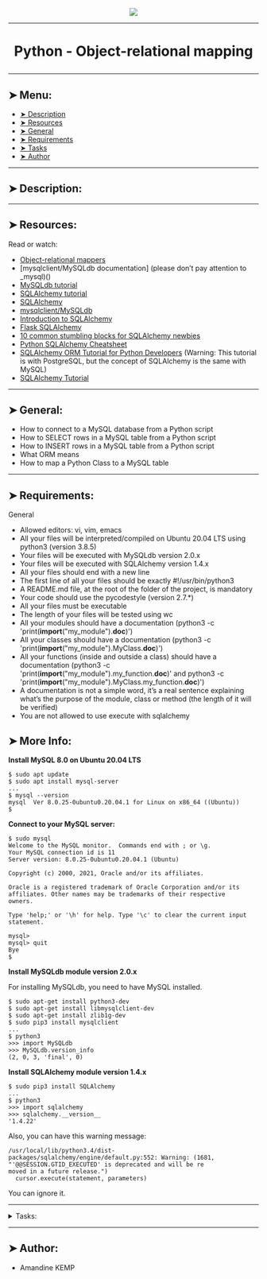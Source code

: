 <p align="center">
    <img [Python - Object-relational mapping] src="https://miro.medium.com/v2/resize:fit:879/1*jR_naUKtTlBvjf1NCvqTSg.png">
</p>

----------

# <p align="center">Python - Object-relational mapping</p>

----------

## ➤ Menu:

* [➤ Description]()
* [➤ Resources]()
* [➤ General]()
* [➤ Requirements]()
* [➤ Tasks]()
* [➤ Author]()

----------

## ➤ Description:



----------

## ➤ Resources:

Read or watch:

* [Object-relational mappers]()
* [mysqlclient/MySQLdb documentation] (please don’t pay attention to _mysql)()
* [MySQLdb tutorial]()
* [SQLAlchemy tutorial]()
* [SQLAlchemy]()
* [mysqlclient/MySQLdb]()
* [Introduction to SQLAlchemy]()
* [Flask SQLAlchemy]()
* [10 common stumbling blocks for SQLAlchemy newbies]()
* [Python SQLAlchemy Cheatsheet]()
* [SQLAlchemy ORM Tutorial for Python Developers]() (Warning: This tutorial is with PostgreSQL, but the concept of SQLAlchemy is the same with MySQL)
* [SQLAlchemy Tutorial]()

----------

## ➤ General:

* How to connect to a MySQL database from a Python script
* How to SELECT rows in a MySQL table from a Python script
* How to INSERT rows in a MySQL table from a Python script
* What ORM means
* How to map a Python Class to a MySQL table

----------

## ➤ Requirements:

General

* Allowed editors: vi, vim, emacs
* All your files will be interpreted/compiled on Ubuntu 20.04 LTS using python3 (version 3.8.5)
* Your files will be executed with MySQLdb version 2.0.x
* Your files will be executed with SQLAlchemy version 1.4.x
* All your files should end with a new line
* The first line of all your files should be exactly #!/usr/bin/python3
* A README.md file, at the root of the folder of the project, is mandatory
* Your code should use the pycodestyle (version 2.7.*)
* All your files must be executable
* The length of your files will be tested using wc
* All your modules should have a documentation (python3 -c 'print(__import__("my_module").__doc__)')
* All your classes should have a documentation (python3 -c 'print(__import__("my_module").MyClass.__doc__)')
* All your functions (inside and outside a class) should have a documentation (python3 -c 'print(__import__("my_module").my_function.__doc__)' and python3 -c 'print(__import__("my_module").MyClass.my_function.__doc__)')
* A documentation is not a simple word, it’s a real sentence explaining what’s the purpose of the module, class or method (the length of it will be verified)
* You are not allowed to use execute with sqlalchemy

## ➤ More Info:

**Install MySQL 8.0 on Ubuntu 20.04 LTS**

```
$ sudo apt update
$ sudo apt install mysql-server
...
$ mysql --version
mysql  Ver 8.0.25-0ubuntu0.20.04.1 for Linux on x86_64 ((Ubuntu))
$
```

**Connect to your MySQL server:**

```
$ sudo mysql
Welcome to the MySQL monitor.  Commands end with ; or \g.
Your MySQL connection id is 11
Server version: 8.0.25-0ubuntu0.20.04.1 (Ubuntu)

Copyright (c) 2000, 2021, Oracle and/or its affiliates.

Oracle is a registered trademark of Oracle Corporation and/or its
affiliates. Other names may be trademarks of their respective
owners.

Type 'help;' or '\h' for help. Type '\c' to clear the current input statement.

mysql>
mysql> quit
Bye
$
```

**Install MySQLdb module version 2.0.x**

For installing MySQLdb, you need to have MySQL installed.

```
$ sudo apt-get install python3-dev
$ sudo apt-get install libmysqlclient-dev
$ sudo apt-get install zlib1g-dev
$ sudo pip3 install mysqlclient
...
$ python3
>>> import MySQLdb
>>> MySQLdb.version_info 
(2, 0, 3, 'final', 0)
```

**Install SQLAlchemy module version 1.4.x**

```
$ sudo pip3 install SQLAlchemy
...
$ python3
>>> import sqlalchemy
>>> sqlalchemy.__version__ 
'1.4.22'
```

Also, you can have this warning message:

```
/usr/local/lib/python3.4/dist-packages/sqlalchemy/engine/default.py:552: Warning: (1681, "'@@SESSION.GTID_EXECUTED' is deprecated and will be re
moved in a future release.")                                                                                                                    
  cursor.execute(statement, parameters)
```

You can ignore it.

----------

<details>
<summary>Tasks:</summary>

### 0.Get all states

Write a script that lists all states from the database hbtn_0e_0_usa:

* Your script should take 3 arguments: mysql username, mysql password and database name (no argument validation needed)
* You must use the module MySQLdb (import MySQLdb)
* Your script should connect to a MySQL server running on localhost at port 3306
* Results must be sorted in ascending order by states.id
* Results must be displayed as they are in the example below
* Your code should not be executed when imported

```
guillaume@ubuntu:~/$ cat 0-select_states.sql
-- Create states table in hbtn_0e_0_usa with some data
CREATE DATABASE IF NOT EXISTS hbtn_0e_0_usa;
USE hbtn_0e_0_usa;
CREATE TABLE IF NOT EXISTS states ( 
    id INT NOT NULL AUTO_INCREMENT, 
    name VARCHAR(256) NOT NULL,
    PRIMARY KEY (id)
);
INSERT INTO states (name) VALUES ("California"), ("Arizona"), ("Texas"), ("New York"), ("Nevada");

guillaume@ubuntu:~/$ cat 0-select_states.sql | mysql -uroot -p
Enter password: 
guillaume@ubuntu:~/$ ./0-select_states.py root root hbtn_0e_0_usa
(1, 'California')
(2, 'Arizona')
(3, 'Texas')
(4, 'New York')
(5, 'Nevada')
guillaume@ubuntu:~/$
```

No test cases needed

Repo:

* GitHub repository: holbertonschool-higher_level_programming
* Directory: python-object_relational_mapping
* File: 0-select_states.py
  
### 1. Filter states

Write a script that lists all states with a name starting with N (upper N) from the database hbtn_0e_0_usa:

* Your script should take 3 arguments: mysql username, mysql password and database name (no argument validation needed)
* You must use the module MySQLdb (import MySQLdb)
* Your script should connect to a MySQL server running on localhost at port 3306
* Results must be sorted in ascending order by states.id
* Results must be displayed as they are in the example below
* Your code should not be executed when imported

```
guillaume@ubuntu:~/$ cat 0-select_states.sql
-- Create states table in hbtn_0e_0_usa with some data
CREATE DATABASE IF NOT EXISTS hbtn_0e_0_usa;
USE hbtn_0e_0_usa;
CREATE TABLE IF NOT EXISTS states ( 
    id INT NOT NULL AUTO_INCREMENT, 
    name VARCHAR(256) NOT NULL,
    PRIMARY KEY (id)
);
INSERT INTO states (name) VALUES ("California"), ("Arizona"), ("Texas"), ("New York"), ("Nevada");

guillaume@ubuntu:~/$ cat 0-select_states.sql | mysql -uroot -p
Enter password: 
guillaume@ubuntu:~/$ ./1-filter_states.py root root hbtn_0e_0_usa
(4, 'New York')
(5, 'Nevada')
guillaume@ubuntu:~/$
```

**No test cases needed**

Repo:

* GitHub repository: holbertonschool-higher_level_programming
* Directory: python-object_relational_mapping
* File: 1-filter_states.py
  
### 2. Filter states by user input

Write a script that takes in an argument and displays all values in the states table of hbtn_0e_0_usa where name matches the argument.

* Your script should take 4 arguments: mysql username, mysql password, database name and state name searched (no argument validation needed)
* You must use the module MySQLdb (import MySQLdb)
* Your script should connect to a MySQL server running on localhost at port 3306
* You must use format to create the SQL query with the user input
* Results must be sorted in ascending order by states.id
* Results must be displayed as they are in the example below
* Your code should not be executed when imported

```
guillaume@ubuntu:~/$ cat 0-select_states.sql
-- Create states table in hbtn_0e_0_usa with some data
CREATE DATABASE IF NOT EXISTS hbtn_0e_0_usa;
USE hbtn_0e_0_usa;
CREATE TABLE IF NOT EXISTS states ( 
    id INT NOT NULL AUTO_INCREMENT, 
    name VARCHAR(256) NOT NULL,
    PRIMARY KEY (id)
);
INSERT INTO states (name) VALUES ("California"), ("Arizona"), ("Texas"), ("New York"), ("Nevada");

guillaume@ubuntu:~/$ cat 0-select_states.sql | mysql -uroot -p
Enter password: 
guillaume@ubuntu:~/$ ./2-my_filter_states.py root root hbtn_0e_0_usa 'Arizona'
(2, 'Arizona')
guillaume@ubuntu:~/$
```

**No test cases needed**

Repo:

* GitHub repository: holbertonschool-higher_level_programming
* Directory: python-object_relational_mapping
* File: 2-my_filter_states.py
  
### 3. SQL Injection...

Wait, do you remember the previous task? Did you test "Arizona'; TRUNCATE TABLE states ; SELECT * FROM states WHERE name = '" as an input?

guillaume@ubuntu:~/$ ./2-my_filter_states.py root root hbtn_0e_0_usa "Arizona'; TRUNCATE TABLE states ; SELECT * FROM states WHERE name = '"
(2, 'Arizona')
guillaume@ubuntu:~/$ ./0-select_states.py root root hbtn_0e_0_usa
guillaume@ubuntu:~/$ 
What? Empty?

Yes, it’s an SQL injection to delete all records of a table…

Once again, write a script that takes in arguments and displays all values in the states table of hbtn_0e_0_usa where name matches the argument. But this time, write one that is safe from MySQL injections!

* Your script should take 4 arguments: mysql username, mysql password, database name and state name searched (safe from MySQL injection)
* You must use the module MySQLdb (import MySQLdb)
* Your script should connect to a MySQL server running on localhost at port 3306
* Results must be sorted in ascending order by states.id
* Results must be displayed as they are in the example below
* Your code should not be executed when imported

```
guillaume@ubuntu:~/$ cat 0-select_states.sql
-- Create states table in hbtn_0e_0_usa with some data
CREATE DATABASE IF NOT EXISTS hbtn_0e_0_usa;
USE hbtn_0e_0_usa;
CREATE TABLE IF NOT EXISTS states ( 
    id INT NOT NULL AUTO_INCREMENT, 
    name VARCHAR(256) NOT NULL,
    PRIMARY KEY (id)
);
INSERT INTO states (name) VALUES ("California"), ("Arizona"), ("Texas"), ("New York"), ("Nevada");

guillaume@ubuntu:~/$ cat 0-select_states.sql | mysql -uroot -p
Enter password: 
guillaume@ubuntu:~/$ ./3-my_safe_filter_states.py root root hbtn_0e_0_usa 'Arizona'
(2, 'Arizona')
guillaume@ubuntu:~/$
```

No test cases needed

Repo:

* GitHub repository: holbertonschool-higher_level_programming
* Directory: python-object_relational_mapping
* File: 3-my_safe_filter_states.py
  
### 4. Cities by states

Write a script that lists all cities from the database hbtn_0e_4_usa

* Your script should take 3 arguments: mysql username, mysql password and database name
* You must use the module MySQLdb (import MySQLdb)
* Your script should connect to a MySQL server running on localhost at port 3306
* Results must be sorted in ascending order by cities.id
* You can use only execute() once
* Results must be displayed as they are in the example below
* Your code should not be executed when imported

```
guillaume@ubuntu:~/$ cat 4-cities_by_state.sql
-- Create states table in hbtn_0e_4_usa with some data
CREATE DATABASE IF NOT EXISTS hbtn_0e_4_usa;
USE hbtn_0e_4_usa;
CREATE TABLE IF NOT EXISTS states ( 
    id INT NOT NULL AUTO_INCREMENT, 
    name VARCHAR(256) NOT NULL,
    PRIMARY KEY (id)
);
INSERT INTO states (name) VALUES ("California"), ("Arizona"), ("Texas"), ("New York"), ("Nevada");

CREATE TABLE IF NOT EXISTS cities ( 
    id INT NOT NULL AUTO_INCREMENT, 
    state_id INT NOT NULL,
    name VARCHAR(256) NOT NULL,
    PRIMARY KEY (id),
    FOREIGN KEY(state_id) REFERENCES states(id)
);
INSERT INTO cities (state_id, name) VALUES (1, "San Francisco"), (1, "San Jose"), (1, "Los Angeles"), (1, "Fremont"), (1, "Livermore");
INSERT INTO cities (state_id, name) VALUES (2, "Page"), (2, "Phoenix");
INSERT INTO cities (state_id, name) VALUES (3, "Dallas"), (3, "Houston"), (3, "Austin");
INSERT INTO cities (state_id, name) VALUES (4, "New York");
INSERT INTO cities (state_id, name) VALUES (5, "Las Vegas"), (5, "Reno"), (5, "Henderson"), (5, "Carson City");

guillaume@ubuntu:~/$ cat 4-cities_by_state.sql | mysql -uroot -p
Enter password: 
guillaume@ubuntu:~/$ ./4-cities_by_state.py root root hbtn_0e_4_usa
(1, 'San Francisco', 'California')
(2, 'San Jose', 'California')
(3, 'Los Angeles', 'California')
(4, 'Fremont', 'California')
(5, 'Livermore', 'California')
(6, 'Page', 'Arizona')
(7, 'Phoenix', 'Arizona')
(8, 'Dallas', 'Texas')
(9, 'Houston', 'Texas')
(10, 'Austin', 'Texas')
(11, 'New York', 'New York')
(12, 'Las Vegas', 'Nevada')
(13, 'Reno', 'Nevada')
(14, 'Henderson', 'Nevada')
(15, 'Carson City', 'Nevada')
guillaume@ubuntu:~/$
```

No test cases needed

Repo:

* GitHub repository: holbertonschool-higher_level_programming
* Directory: python-object_relational_mapping
* File: 4-cities_by_state.py
  
### 5. All cities by state

Write a script that takes in the name of a state as an argument and lists all cities of that state, using the database hbtn_0e_4_usa

* Your script should take 4 arguments: mysql username, mysql password, database name and state name (SQL injection free!)
* You must use the module MySQLdb (import MySQLdb)
* Your script should connect to a MySQL server running on localhost at port 3306
* Results must be sorted in ascending order by cities.id
* You can use only execute() once
* The results must be displayed as they are in the example below
* Your code should not be executed when imported

```
guillaume@ubuntu:~/$ cat 4-cities_by_state.sql
-- Create states table in hbtn_0e_4_usa with some data
CREATE DATABASE IF NOT EXISTS hbtn_0e_4_usa;
USE hbtn_0e_4_usa;
CREATE TABLE IF NOT EXISTS states ( 
    id INT NOT NULL AUTO_INCREMENT, 
    name VARCHAR(256) NOT NULL,
    PRIMARY KEY (id)
);
INSERT INTO states (name) VALUES ("California"), ("Arizona"), ("Texas"), ("New York"), ("Nevada");

CREATE TABLE IF NOT EXISTS cities ( 
    id INT NOT NULL AUTO_INCREMENT, 
    state_id INT NOT NULL,
    name VARCHAR(256) NOT NULL,
    PRIMARY KEY (id),
    FOREIGN KEY(state_id) REFERENCES states(id)
);
INSERT INTO cities (state_id, name) VALUES (1, "San Francisco"), (1, "San Jose"), (1, "Los Angeles"), (1, "Fremont"), (1, "Livermore");
INSERT INTO cities (state_id, name) VALUES (2, "Page"), (2, "Phoenix");
INSERT INTO cities (state_id, name) VALUES (3, "Dallas"), (3, "Houston"), (3, "Austin");
INSERT INTO cities (state_id, name) VALUES (4, "New York");
INSERT INTO cities (state_id, name) VALUES (5, "Las Vegas"), (5, "Reno"), (5, "Henderson"), (5, "Carson City");

guillaume@ubuntu:~/$ ./5-filter_cities.py root root hbtn_0e_4_usa Texas

guillaume@ubuntu:~/$ cat 4-cities_by_state.sql | mysql -uroot -p
Enter password: 
guillaume@ubuntu:~/$ ./5-filter_cities.py root root hbtn_0e_4_usa Texas
Dallas, Houston, Austin
guillaume@ubuntu:~/$ ./5-filter_cities.py root root hbtn_0e_4_usa Hawaii

guillaume@ubuntu:~/$
```

No test cases needed

Repo:

* GitHub repository: holbertonschool-higher_level_programming
* Directory: python-object_relational_mapping
* File: 5-filter_cities.py
  
### 6. First state model

Write a python file that contains the class definition of a State and an instance Base = declarative_base():

* State class:
  * inherits from Base Tips
  * links to the MySQL table states
  * class attribute id that represents a column of an auto-generated, unique integer, can’t be null and is a primary key
  * class attribute name that represents a column of a string with maximum 128 characters and can’t be null
* You must use the module SQLAlchemy
* Your script should connect to a MySQL server running on localhost at port 3306
* WARNING: all classes who inherit from Base must be imported before calling Base.metadata.create_all(engine)

```
guillaume@ubuntu:~/$ cat 6-model_state.sql
-- Create database hbtn_0e_6_usa
CREATE DATABASE IF NOT EXISTS hbtn_0e_6_usa;
USE hbtn_0e_6_usa;
SHOW CREATE TABLE states;

guillaume@ubuntu:~/$ cat 6-model_state.sql | mysql -uroot -p
Enter password: 
ERROR 1146 (42S02) at line 4: Table 'hbtn_0e_6_usa.states' doesn't exist
guillaume@ubuntu:~/$ cat 6-model_state.py
#!/usr/bin/python3
"""Start link class to table in database 
"""
import sys
from model_state import Base, State

from sqlalchemy import (create_engine)

if __name__ == "__main__":
    engine = create_engine('mysql+mysqldb://{}:{}@localhost/{}'.format(sys.argv[1], sys.argv[2], sys.argv[3]), pool_pre_ping=True)
    Base.metadata.create_all(engine)

guillaume@ubuntu:~/$ ./6-model_state.py root root hbtn_0e_6_usa
guillaume@ubuntu:~/$ cat 6-model_state.sql | mysql -uroot -p
Enter password: 
Table   Create Table
states  CREATE TABLE `states` (\n  `id` int(11) NOT NULL AUTO_INCREMENT,\n  `name` varchar(128) NOT NULL,\n  PRIMARY KEY (`id`)\n) ENGINE=InnoDB DEFAULT CHARSET=latin1
guillaume@ubuntu:~/$
```

No test cases needed

Repo:

* GitHub repository: holbertonschool-higher_level_programming
* Directory: python-object_relational_mapping
* File: model_state.py
  
### 7. All states via SQLAlchemy

Write a script that lists all State objects from the database hbtn_0e_6_usa

* Your script should take 3 arguments: mysql username, mysql password and database name
* You must use the module SQLAlchemy
* You must import State and Base from model_state - from model_state import Base, State
* Your script should connect to a MySQL server running on localhost at port 3306
* Results must be sorted in ascending order by states.id
* The results must be displayed as they are in the example below
* Your code should not be executed when imported

```
guillaume@ubuntu:~/$ cat 7-model_state_fetch_all.sql
-- Insert states
INSERT INTO states (name) VALUES ("California"), ("Arizona"), ("Texas"), ("New York"), ("Nevada");

guillaume@ubuntu:~/$ cat 7-model_state_fetch_all.sql | mysql -uroot -p hbtn_0e_6_usa
Enter password: 
guillaume@ubuntu:~/$ ./7-model_state_fetch_all.py root root hbtn_0e_6_usa
1: California
2: Arizona
3: Texas
4: New York
5: Nevada
guillaume@ubuntu:~/$ 
No test cases needed
```

Repo:

* GitHub repository: holbertonschool-higher_level_programming
* Directory: python-object_relational_mapping
* File: 7-model_state_fetch_all.py
  
### 8. First state

Write a script that prints the first State object from the database hbtn_0e_6_usa

* Your script should take 3 arguments: mysql username, mysql password and database name
* You must use the module SQLAlchemy
* You must import State and Base from model_state - from model_state import Base, State
* Your script should connect to a MySQL server running on localhost at port 3306
* The state you display must be the first in states.id
* You are not allowed to fetch all states from the database before displaying the result
* The results must be displayed as they are in the example below
* If the table states is empty, print Nothing followed by a new line
* Your code should not be executed when imported

```
guillaume@ubuntu:~/$ ./8-model_state_fetch_first.py root root hbtn_0e_6_usa
1: California
guillaume@ubuntu:~/$
```

No test cases needed

Repo:

* GitHub repository: holbertonschool-higher_level_programming
* Directory: python-object_relational_mapping
* File: 8-model_state_fetch_first.py
  
### 9. Contains `a`

Write a script that lists all State objects that contain the letter a from the database hbtn_0e_6_usa

* Your script should take 3 arguments: mysql username, mysql password and database name
* You must use the module SQLAlchemy
* You must import State and Base from model_state - from model_state import Base, State
* Your script should connect to a MySQL server running on localhost at port 3306
* Results must be sorted in ascending order by states.id
* The results must be displayed as they are in the example below
* Your code should not be executed when imported

```
guillaume@ubuntu:~/$ ./9-model_state_filter_a.py root root hbtn_0e_6_usa
1: California
2: Arizona
3: Texas
5: Nevada
guillaume@ubuntu:~/$
```

No test cases needed

Repo:

* GitHub repository: holbertonschool-higher_level_programming
* Directory: python-object_relational_mapping
* File: 9-model_state_filter_a.py
  
### 10. Get a state

Write a script that prints the State object with the name passed as argument from the database hbtn_0e_6_usa

* Your script should take 4 arguments: mysql username, mysql password, database name and state name to search (SQL injection free)
* You must use the module SQLAlchemy
* You must import State and Base from model_state - from model_state import Base, State
* Your script should connect to a MySQL server running on localhost at port 3306
* You can assume you have one record with the state name to search
* Results must display the states.id
* If no state has the name you searched for, display Not found
* Your code should not be executed when imported

```
guillaume@ubuntu:~/$ ./10-model_state_my_get.py root root hbtn_0e_6_usa Texas
3
guillaume@ubuntu:~/$ ./10-model_state_my_get.py root root hbtn_0e_6_usa Illinois
Not found
guillaume@ubuntu:~/$
```

No test cases needed

Repo:

* GitHub repository: holbertonschool-higher_level_programming
* Directory: python-object_relational_mapping
* File: 10-model_state_my_get.py
  
### 11. Add a new state

Write a script that adds the State object “Louisiana” to the database hbtn_0e_6_usa

* Your script should take 3 arguments: mysql username, mysql password and database name
* You must use the module SQLAlchemy
* You must import State and Base from model_state - from model_state import Base, State
* Your script should connect to a MySQL server running on localhost at port 3306
* Print the new states.id after creation
* Your code should not be executed when imported

```
guillaume@ubuntu:~/$ ./11-model_state_insert.py root root hbtn_0e_6_usa 
6
guillaume@ubuntu:~/$ ./7-model_state_fetch_all.py root root hbtn_0e_6_usa 
1: California
2: Arizona
3: Texas
4: New York
5: Nevada
6: Louisiana
guillaume@ubuntu:~/$
```

No test cases needed

Repo:

* GitHub repository: holbertonschool-higher_level_programming
* Directory: python-object_relational_mapping
* File: 11-model_state_insert.py
  
### 12. Update a state

Write a script that changes the name of a State object from the database hbtn_0e_6_usa

* Your script should take 3 arguments: mysql username, mysql password and database name
* You must use the module SQLAlchemy
* You must import State and Base from model_state - from model_state import Base, State
* Your script should connect to a MySQL server running on localhost at port 3306
* Change the name of the State where id = 2 to New Mexico
* Your code should not be executed when imported

```
guillaume@ubuntu:~/$ ./12-model_state_update_id_2.py root root hbtn_0e_6_usa 
guillaume@ubuntu:~/$ ./7-model_state_fetch_all.py root root hbtn_0e_6_usa 
1: California
2: New Mexico
3: Texas
4: New York
5: Nevada
6: Louisiana
guillaume@ubuntu:~/$
```

No test cases needed

Repo:

* GitHub repository: holbertonschool-higher_level_programming
* Directory: python-object_relational_mapping
* File: 12-model_state_update_id_2.py
  
### 13. Delete states

Write a script that deletes all State objects with a name containing the letter a from the database hbtn_0e_6_usa

* Your script should take 3 arguments: mysql username, mysql password and database name
* You must use the module SQLAlchemy
* You must import State and Base from model_state - from model_state import Base, State
* Your script should connect to a MySQL server running on localhost at port 3306
* Your code should not be executed when imported

```
guillaume@ubuntu:~/$ ./13-model_state_delete_a.py root root hbtn_0e_6_usa 
guillaume@ubuntu:~/$ ./7-model_state_fetch_all.py root root hbtn_0e_6_usa 
2: New Mexico
4: New York
guillaume@ubuntu:~/$
```

No test cases needed

Repo:

* GitHub repository: holbertonschool-higher_level_programming
* Directory: python-object_relational_mapping
* File: 13-model_state_delete_a.py
  
### 14. Cities in state

Write a Python file similar to model_state.py named model_city.py that contains the class definition of a City.

* City class:
  * inherits from Base (imported from model_state)
  * links to the MySQL table cities
  * class attribute id that represents a column of an auto-generated, unique integer, can’t be null and is a primary key
  * class attribute name that represents a column of a string of 128 characters and can’t be null
  * class attribute state_id that represents a column of an integer, can’t be null and is a foreign key to states.id
* You must use the module SQLAlchemy

Next, write a script 14-model_city_fetch_by_state.py that prints all City objects from the database hbtn_0e_14_usa:

* Your script should take 3 arguments: mysql username, mysql password and database name
* You must use the module SQLAlchemy
* You must import State and Base from model_state - from model_state import Base, State
* Your script should connect to a MySQL server running on localhost at port 3306
* Results must be sorted in ascending order by cities.id
* Results must be display as they are in the example below (<state name>: (<city id>) <city name>)
* Your code should not be executed when imported

```
guillaume@ubuntu:~/$ cat 14-model_city_fetch_by_state.sql
-- Create database hbtn_0e_14_usa, tables states and cities + some data
CREATE DATABASE IF NOT EXISTS hbtn_0e_14_usa;
USE hbtn_0e_14_usa;

CREATE TABLE IF NOT EXISTS states ( 
    id INT NOT NULL AUTO_INCREMENT, 
    name VARCHAR(256) NOT NULL,
    PRIMARY KEY (id)
);
INSERT INTO states (name) VALUES ("California"), ("Arizona"), ("Texas"), ("New York"), ("Nevada");

CREATE TABLE IF NOT EXISTS cities ( 
    id INT NOT NULL AUTO_INCREMENT, 
    state_id INT NOT NULL,
    name VARCHAR(256) NOT NULL,
    PRIMARY KEY (id),
    FOREIGN KEY(state_id) REFERENCES states(id)
);
INSERT INTO cities (state_id, name) VALUES (1, "San Francisco"), (1, "San Jose"), (1, "Los Angeles"), (1, "Fremont"), (1, "Livermore");
INSERT INTO cities (state_id, name) VALUES (2, "Page"), (2, "Phoenix");
INSERT INTO cities (state_id, name) VALUES (3, "Dallas"), (3, "Houston"), (3, "Austin");
INSERT INTO cities (state_id, name) VALUES (4, "New York");
INSERT INTO cities (state_id, name) VALUES (5, "Las Vegas"), (5, "Reno"), (5, "Henderson"), (5, "Carson City");

guillaume@ubuntu:~/$ cat 14-model_city_fetch_by_state.sql | mysql -uroot -p
Enter password: 
guillaume@ubuntu:~/$ ./14-model_city_fetch_by_state.py root root hbtn_0e_14_usa
California: (1) San Francisco
California: (2) San Jose
California: (3) Los Angeles
California: (4) Fremont
California: (5) Livermore
Arizona: (6) Page
Arizona: (7) Phoenix
Texas: (8) Dallas
Texas: (9) Houston
Texas: (10) Austin
New York: (11) New York
Nevada: (12) Las Vegas
Nevada: (13) Reno
Nevada: (14) Henderson
Nevada: (15) Carson City
guillaume@ubuntu:~/$
```

No test cases needed

Repo:

* GitHub repository: holbertonschool-higher_level_programming
* Directory: python-object_relational_mapping
* File: model_city.py, 14-model_city_fetch_by_state.py

</details>

----------

## ➤ Author:

- Amandine KEMP